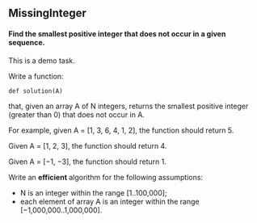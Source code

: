 ## MissingInteger
#### Find the smallest positive integer that does not occur in a given sequence.

This is a demo task.

Write a function:

    def solution(A)

that, given an array A of N integers, returns the smallest positive integer (greater than 0) that does not occur in A.

For example, given A = [1, 3, 6, 4, 1, 2], the function should return 5.

Given A = [1, 2, 3], the function should return 4.

Given A = [−1, −3], the function should return 1.

Write an **efficient** algorithm for the following assumptions:

* N is an integer within the range [1..100,000];
* each element of array A is an integer within the range [−1,000,000..1,000,000].